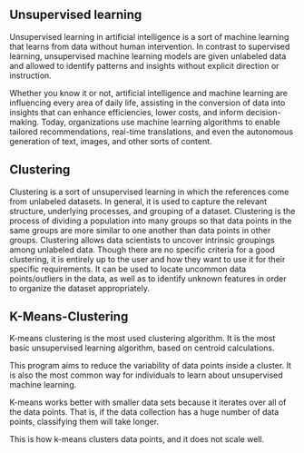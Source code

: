 
## Unsupervised learning

Unsupervised learning in artificial intelligence is a sort of machine learning that learns from data without human intervention. In contrast to supervised learning, unsupervised machine learning models are given unlabeled data and allowed to identify patterns and insights without explicit direction or instruction. 

Whether you know it or not, artificial intelligence and machine learning are influencing every area of daily life, assisting in the conversion of data into insights that can enhance efficiencies, lower costs, and inform decision-making. Today, organizations use machine learning algorithms to enable tailored recommendations, real-time translations, and even the autonomous generation of text, images, and other sorts of content.


## Clustering
  
  Clustering is a sort of unsupervised learning in which the references come from unlabeled datasets. In general, it is used to capture the relevant structure, underlying processes, and grouping of a dataset. Clustering is the process of dividing a population into many groups so that data points in the same groups are more similar to one another than data points in other groups. Clustering allows data scientists to uncover intrinsic groupings among unlabeled data. Though there are no specific criteria for a good clustering, it is entirely up to the user and how they want to use it for their specific requirements. It can be used to locate uncommon data points/outliers in the data, as well as to identify unknown features in order to organize the dataset appropriately.

## K-Means-Clustering

K-means clustering is the most used clustering algorithm. It is the most basic unsupervised learning algorithm, based on centroid calculations.

This program aims to reduce the variability of data points inside a cluster. It is also the most common way for individuals to learn about unsupervised machine learning.

K-means works better with smaller data sets because it iterates over all of the data points. That is, if the data collection has a huge number of data points, classifying them will take longer.

This is how k-means clusters data points, and it does not scale well.


